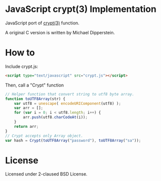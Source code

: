 JavaScript crypt(3) Implementation
===================================

JavaScript port of [crypt(3)](http://linux.die.net/man/3/crypt) function.

A original C version is written by Michael Dipperstein.

How to
========

Include crypt.js:
```html
<script type="text/javascript" src="crypt.js"></script>
```

Then, call a "Crypt" function
```js
// Helper function that convert string to utf8 byte array.
function toUTF8Array(str) {
	var utf8 = unescape( encodeURIComponent(utf8) );
	var arr = [];
	for (var i = 0; i < utf8.length; i++) {
		arr.push(utf8.charCodeAt(i));
	}
	return arr;
}
// Crypt accepts only Array object.
var hash = Crypt(toUTF8Array("password"), toUTF8Array("sa"));
```

License
========
Licensed under 2-claused BSD License.

